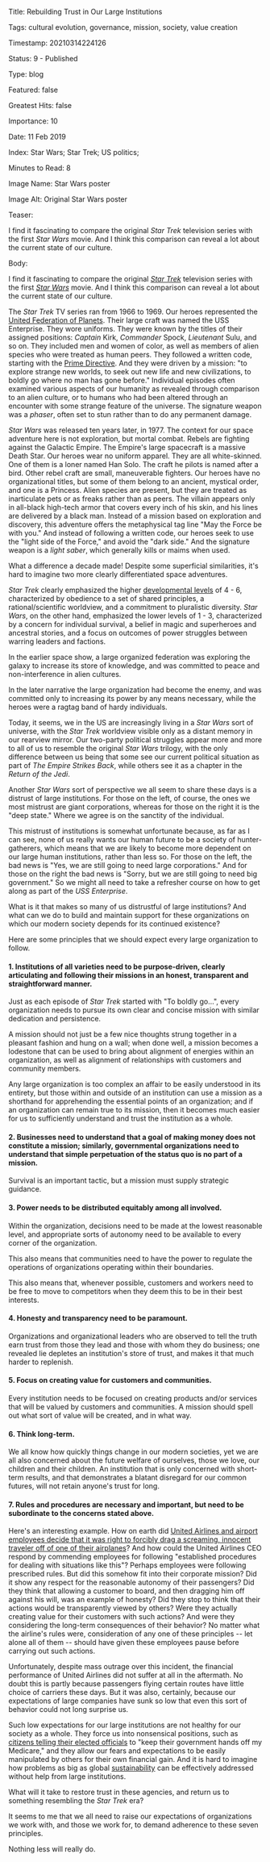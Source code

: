 Title:  Rebuilding Trust in Our Large Institutions

Tags:   cultural evolution, governance, mission, society, value creation

Timestamp: 20210314224126

Status: 9 - Published

Type:   blog

Featured: false

Greatest Hits: false

Importance: 10

Date:   11 Feb 2019

Index:  Star Wars; Star Trek; US politics; 

Minutes to Read: 8

Image Name: Star Wars poster

Image Alt: Original Star Wars poster

Teaser: 

I find it fascinating to compare the original *Star Trek* television series with the first *Star Wars* movie. And I think this comparison can reveal a lot about the current state of our culture. 


Body: 

I find it fascinating to compare the original [*Star Trek*][trek] television series with the first [*Star Wars*][wars] movie. And I think this comparison can reveal a lot about the current state of our culture. 

The *Star Trek* TV series ran from 1966 to 1969. Our heroes represented the [United Federation of Planets][fed]. Their large craft was named the USS Enterprise. They wore uniforms. They were known by the titles of their assigned positions: *Captain* Kirk, *Commander* Spock,  *Lieutenant* Sulu, and so on. They included men and women of color, as well as members of alien species who were treated as human peers. They followed a written code, starting with the [Prime Directive][prime]. And they were driven by a mission: "to explore strange new worlds, to seek out new life and new civilizations, to boldly go where no man has gone before." Individual episodes often examined various aspects of our humanity as revealed through comparison to an alien culture, or to humans who had been altered through an encounter with some strange feature of the universe. The signature weapon was a *phaser*, often set to stun rather than to do any permanent damage. 

*Star Wars* was released ten years later, in 1977. The context for our space adventure here is not exploration, but mortal combat. Rebels are fighting against the Galactic Empire. The Empire's large spacecraft is a massive Death Star. Our heroes wear no uniform apparel. They are all white-skinned. One of them is a loner named Han Solo. The craft he pilots is named after a bird. Other rebel craft are small, maneuverable fighters. Our heroes have no organizational titles, but some of them belong to an ancient, mystical order, and one is a Princess. Alien species are present, but they are treated as inarticulate pets or as freaks rather than as peers. The villain appears only in all-black high-tech armor that covers every inch of his skin, and his lines are delivered by a black man. Instead of a mission based on exploration and discovery, this adventure offers the metaphysical tag line "May the Force be with you." And instead of following a written code, our heroes seek to use the "light side of the Force," and avoid the "dark side." And the signature weapon is a *light saber*, which generally kills or maims when used.

What a difference a decade made! Despite some superficial similarities, it's hard to imagine two more clearly differentiated space adventures. 

*Star Trek* clearly emphasized the higher [developmental levels][devlev] of 4 - 6, characterized by obedience to a set of shared principles, a rational/scientific worldview, and a commitment to pluralistic diversity. *Star Wars*, on the other hand, emphasized the lower levels of 1 - 3, characterized by a concern for individual survival, a belief in magic and superheroes and ancestral stories, and a focus on outcomes of power struggles between warring leaders and factions.  

In the earlier space show, a large organized federation was exploring the galaxy to increase its store of knowledge, and was committed to peace and non-interference in alien cultures. 

In the later narrative the large organization had become the enemy, and was committed only to increasing its power by any means necessary, while the heroes were a ragtag band of hardy individuals. 

Today, it seems, we in the US are increasingly living in a *Star Wars* sort of universe, with the *Star Trek* worldview visible only as a distant memory in our rearview mirror. Our two-party political struggles appear more and more to all of us to resemble the original *Star Wars* trilogy, with the only difference between us being that some see our current political situation as part of *The Empire Strikes Back*, while others see it as a chapter in the *Return of the Jedi*.  

Another *Star Wars* sort of perspective we all seem to share these days is a distrust of large institutions. For those on the left, of course, the ones we most mistrust are giant corporations, whereas for those on the right it is the "deep state." Where we agree is on the sanctity of the individual. 

This mistrust of institutions is somewhat unfortunate because, as far as I can see, none of us really wants our human future to be a society of hunter-gatherers, which means that we are likely to become more dependent on our large human institutions, rather than less so. For those on the left, the bad news is "Yes, we are still going to need large corporations." And for those on the right the bad news is "Sorry, but we are still going to need big government." So we might all need to take a refresher course on how to get along as part of the *USS Enterprise*. 

What is it that makes so many of us distrustful of large institutions? And what can we do to build and maintain support for these organizations on which our modern society depends for its continued existence? 

Here are some principles that we should expect every large organization to follow.

#### 1. Institutions of all varieties need to be purpose-driven, clearly articulating and following their missions in an honest, transparent and straightforward manner. 

Just as each episode of *Star Trek* started with "To boldly go...", every organization needs to pursue its own clear and concise mission with similar dedication and persistence. 

A mission should not just be a few nice thoughts strung together in a pleasant fashion and hung on a wall; when done well, a mission becomes a lodestone that can be used to bring about alignment of energies within an organization, as well as alignment of relationships with customers and community members. 

Any large organization is too complex an affair to be easily understood in its entirety, but those within and outside of an institution can use a mission as a shorthand for apprehending the essential points of an organization; and if an organization can remain true to its mission, then it becomes much easier for us to sufficiently understand and trust the institution as a whole. 

#### 2. Businesses need to understand that a goal of making money does not constitute a mission; similarly, governmental organizations need to understand that simple perpetuation of the status quo is no part of a mission. 

Survival is an important tactic, but a mission must supply strategic guidance.

#### 3. Power needs to be distributed equitably among all involved. 

Within the organization, decisions need to be made at the lowest reasonable level, and appropriate sorts of autonomy need to be available to every corner of the organization. 

This also means that communities need to have the power to regulate the operations of organizations operating within their boundaries. 

This also means that, whenever possible, customers and workers need to be free to move to competitors when they deem this to be in their best interests. 

#### 4. Honesty and transparency need to be paramount. 

Organizations and organizational leaders who are observed to tell the truth earn trust from those they lead and those with whom they do business; one revealed lie depletes an institution's store of trust, and makes it that much harder to replenish.

#### 5. Focus on creating value for customers and communities.

Every institution needs to be focused on creating products and/or services that will be valued by customers and communities. A mission should spell out what sort of value will be created, and in what way. 

#### 6. Think long-term.

We all know how quickly things change in our modern societies, yet we are all also concerned about the future welfare of ourselves, those we love, our children and their children. An institution that is only concerned with short-term results, and that demonstrates a blatant disregard for our common futures, will not retain anyone's trust for long.

#### 7. Rules and procedures are necessary and important, but need to be subordinate to the concerns stated above.

Here's an interesting example. How on earth did [United Airlines and airport employees decide that it was right to forcibly drag a screaming, innocent traveler off of one of their airplanes][UA3411]? And how could the United Airlines CEO  respond by commending employees for following "established procedures for dealing with situations like this"? Perhaps employees were following prescribed rules. But did this somehow fit into their corporate mission? Did it show any respect for the reasonable autonomy of their passengers? Did they think that allowing a customer to board, and then dragging him off against his will, was an example of honesty? Did they stop to think that their actions would be transparently viewed by others? Were they actually creating value for their customers with such actions? And were they considering the long-term consequences of their behavior? No matter what the airline's rules were, consideration of any one of these principles -- let alone all of them -- should have  given these employees pause before carrying out such actions. 

Unfortunately, despite mass outrage over this incident, the financial performance of United Airlines did not suffer at all in the aftermath. No doubt this is partly because passengers flying certain routes have little choice of carriers these days. But it was also, certainly, because our expectations of large companies have sunk so low that even this sort of behavior could not long surprise us. 

Such low expectations for our large institutions are not healthy for our society as a whole. They force us into nonsensical positions, such as [citizens telling their elected officials][medicare] to "keep their government hands off my Medicare," and they allow our fears and expectations to be easily manipulated by others for their own financial gain. And it is hard to imagine how problems as big as global [sustainability][] can be effectively addressed without help from large institutions. 

What will it take to restore trust in these agencies, and return us to something resembling the *Star Trek* era? 

It seems to me that we all need to raise our expectations of organizations we work with, and those we work for, to demand adherence to these seven principles. 

Nothing less will really do.

[UA3411]: https://en.wikipedia.org/wiki/United_Express_Flight_3411_incident

[devlev]: https://www.Practopian.org/blog/hbowie/developmental-levels.html

[fed]: https://en.wikipedia.org/wiki/United_Federation_of_Planets

[medicare]: https://www.huffingtonpost.com/bob-cesca/get-your-goddamn-governme_b_252326.html

[prime]: https://en.wikipedia.org/wiki/Prime_Directive

[sustainability]: ../../tags/sustainability.html

[trek]: https://en.wikipedia.org/wiki/Star_Trek:_The_Original_Series

[wars]: https://en.wikipedia.org/wiki/Star_Wars_(film)
